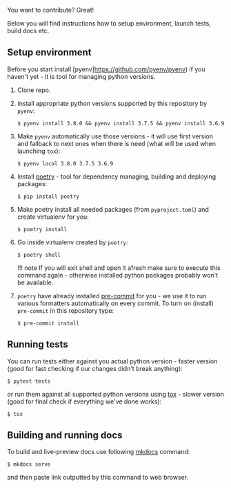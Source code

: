 You want to contribute? Great!

Below you will find instructions how to setup environment, launch tests, build docs etc.

## Setup environment

Before you start install [pyenv]https://github.com/pyenv/pyenv) if you haven't yet - it is tool for managing python
versions.

1. Clone repo.
1. Install appropriate python versions supported by this repository by `pyenv`:

    ```
    $ pyenv install 3.8.0 && pyenv install 3.7.5 && pyenv install 3.6.9
    ```

1. Make `pyenv` automatically use those versions - it will use first version and fallback to next ones when there is
    need (what will be used when launching `tox`):

    ```
    $ pyenv local 3.8.0 3.7.5 3.6.9
    ```

1. Install [poetry](https://python-poetry.org/) - tool for dependency managing, building and deploying packages:

    ```
    $ pip install poetry
    ```

1. Make poetry install all needed packages (from `pyproject.toml`) and create virtualenv for you:

    ```
    $ poetry install
    ```

1. Go inside virtualenv created by `poetry`:

    ```
    $ poetry shell
    ```

    !!! note
        If you will exit shell and open it afresh make sure to execute this command again - otherwise installed python
        packages probably won't be available.

1. `poetry` have already installed [pre-commit](https://pre-commit.com/) for you - we use it to run various formatters
    automatically on every commit. To turn on (install) `pre-commit` in this repository type:

    ```
    $ pre-commit install
    ```

## Running tests

You can run tests either against you actual python version - faster version (good for fast checking if our changes
didn't break anything):
```
$ pytest tests
```

or run them against all supported python versions using [tox](https://tox.readthedocs.io/en/latest/) - slower version
(good for final check if everything we've done works):
```
$ tox
```

## Building and running docs

To build and live-preview docs use following [mkdocs](https://www.mkdocs.org/) command:
```
$ mkdocs serve
```
and then paste link outputted by this command to web browser.
